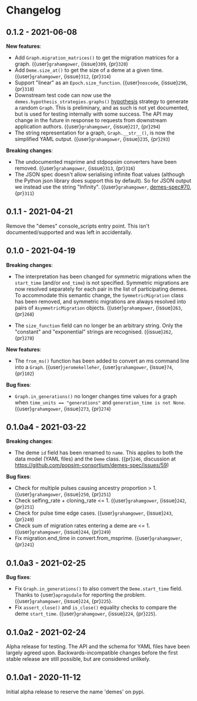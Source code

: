 # Changelog

## 0.1.2 - 2021-06-08

**New features**:

- Add `Graph.migration_matrices()` to get the migration matrices for a graph.
  ({user}`grahamgower`, {issue}`309`, {pr}`320`)
- Add `Deme.size_at()` to get the size of a deme at a given time.
  ({user}`grahamgower`, {issue}`312`, {pr}`314`)
- Support "linear" as an `Epoch.size_function`.
  ({user}`noscode`, {issue}`296`, {pr}`310`)
- Downstream test code can now use the `demes.hypothesis_strategies.graphs()`
  [hypothesis](https://hypothesis.readthedocs.io/) strategy to generate a
  random `Graph`. This is preliminary, and as such is not yet documented,
  but is used for testing internally with some success. The API may change
  in the future in response to requests from downstream application authors.
  ({user}`grahamgower`, {issue}`217`, {pr}`294`)
- The string representation for a graph, `Graph.__str__()`, is now the
  simplified YAML output.
  ({user}`grahamgower`, {issue}`235`, {pr}`293`)

**Breaking changes**:

- The undocumented msprime and stdpopsim converters have been removed.
  ({user}`grahamgower`, {issue}`313`, {pr}`316`)
- The JSON spec doesn't allow serialising infinite float values (although the
  Python json library does support this by default). So for JSON output we
  instead use the string "Infinity".
  ({user}`grahamgower`,
  [demes-spec#70](https://github.com/popsim-consortium/demes-spec/issues/70),
  {pr}`311`)

## 0.1.1 - 2021-04-21

Remove the "demes" console_scripts entry point.
This isn't documented/supported and was left in accidentally.


## 0.1.0 - 2021-04-19

**Breaking changes**:

- The interpretation has been changed for symmetric migrations when the
  `start_time` (and/or `end_time`) is not specified. Symmetric migrations are
  now resolved separately for each pair in the list of participating demes.
  To accommodate this semantic change, the `SymmetricMigration` class has
  been removed, and symmetric migrations are always resolved into pairs of
  `AsymmetricMigration` objects.
  ({user}`grahamgower`, {issue}`263`, {pr}`268`)

- The `size_function` field can no longer be an arbitrary string.
  Only the "constant" and "exponential" strings are recognised.
  ({issue}`262`, {pr}`278`)

**New features**:
- The `from_ms()` function has been added to convert an ms command line
  into a `Graph`.
  ({user}`jeromekelleher`, {user}`grahamgower`, {issue}`74`, {pr}`102`)

**Bug fixes**:
- `Graph.in_generations()` no longer changes time values for a graph
  when `time_units == "generations"` and `generation_time is not None`.
  ({user}`grahamgower`, {issue}`273`, {pr}`274`)

## 0.1.0a4 - 2021-03-22

**Breaking changes**:

- The deme `id` field has been renamed to `name`. This applies to both
  the data model (YAML files) and the `Deme` class.
  ({pr}`246`, discussion at https://github.com/popsim-consortium/demes-spec/issues/59)

**Bug fixes**:

- Check for multiple pulses causing ancestry proportion > 1.
  ({user}`grahamgower`, {issue}`250`, {pr}`251`)
- Check selfing_rate + cloning_rate <= 1.
  ({user}`grahamgower`, {issue}`242`, {pr}`251`)
- Check for pulse time edge cases.
  ({user}`grahamgower`, {issue}`243`, {pr}`249`)
- Check sum of migration rates entering a deme are <= 1.
  ({user}`grahamgower`, {issue}`244`, {pr}`249`)
- Fix migration.end_time in convert.from_msprime.
  ({user}`grahamgower`, {pr}`241`)


## 0.1.0a3 - 2021-02-25

**Bug fixes**:

- Fix `Graph.in_generations()` to also convert the `Deme.start_time` field.
  Thanks to {user}`apragsdale` for reporting the problem.
  ({user}`grahamgower`, {issue}`224`, {pr}`225`).
- Fix `assert_close()` and `is_close()` equality checks to compare the deme
  `start_time`.
  ({user}`grahamgower`, {issue}`224`, {pr}`225`).


## 0.1.0a2 - 2021-02-24

Alpha release for testing. The API and the schema for YAML files have been
largely agreed upon. Backwards-incompatible changes before the first stable
release are still possible, but are considered unlikely.


## 0.1.0a1 - 2020-11-12

Initial alpha release to reserve the name 'demes' on pypi.
